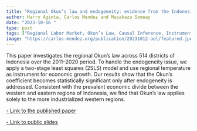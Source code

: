 ```yaml
---
title: "Regional Okun’s law and endogeneity: evidence from the Indonesian districts"
author: Harry Aginta, Carlos Mendez and Masakazu Someay
date: "2023-10-16 "
type: post
tags: ["Regional Labor Market, Okun’s Law, Causal Inference, Instrumental Variable, Indonesia "]
image: "https://carlos-mendez.org/publication/20231012-ael/featured.jpeg "
---
```



This paper investigates the regional Okun’s law across 514 districts of Indonesia over the 2011–2020 period. To handle the endogeneity issue, we apply a two-stage least squares (2SLS) model and use regional temperature as instrument for economic growth. Our results show that the Okun’s coefficient becomes statistically significant only after endogeneity is addressed. Consistent with the prevalent economic divide between the western and eastern regions of Indonesia, we find that Okun’s law applies solely to the more industrialized western regions.



[- Link to the published paper](https://www.tandfonline.com/eprint/CBRAD7SK4SSQDKF425QT/full?target=10.1080/13504851.2023.2267814)


[- Link to public slides](https://www.canva.com/design/DAFq9W8GUaI/hwxuKlm3qj6-TCjzwWW7QA/view?utm_content=DAFq9W8GUaI&utm_campaign=designshare&utm_medium=link&utm_source=publishsharelink)




